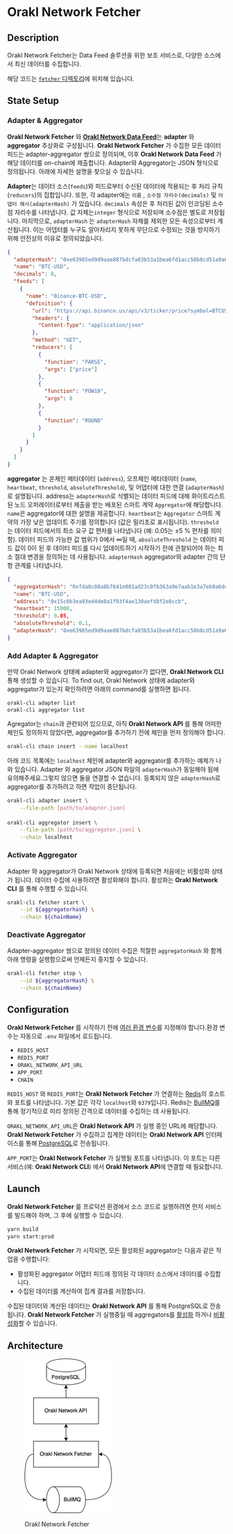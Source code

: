 # Orakl Network Fetcher

## Description

Orakl Network Fetcher는 Data Feed 솔루션을 위한 보조 서비스로, 다양한 소스에서 최신 데이터를 수집합니다.

해당 코드는 [`fetcher` 디렉토리](https://github.com/Bisonai/orakl/tree/master/fetcher)에 위치해 있습니다.

## State Setup

### Adapter & Aggregator

**Orakl Network Fetcher** 와 [**Orakl Network Data Feed**](data-feed.md)는 **adapter** 와 **aggregator** 추상화로 구성됩니다. **Orakl Network Fetcher** 가 수집한 모든 데이터 피드는 adapter-aggregator 쌍으로 정의되며, 이후 **Orakl Network Data Feed** 가 해당 데이터를 on-chain에 제출합니다. Adapter와 Aggregator는 JSON 형식으로 정의됩니다. 아래에 자세한 설명을 찾으실 수 있습니다.

**Adapter**는 데이터 소스(`feeds`)와 피드로부터 수신된 데이터에 적용되는 후 처리 규칙(`reducers`)의 집합입니다. 또한, 각 adapter에는 `이름` , `소수점 자리수(decimals)` 및 `어댑터 해시(adapterHash)` 가 있습니다. `decimals` 속성은 후 처리된 값이 인코딩된 소수점 자리수를 나타냅니다. 값 자체는`integer` 형식으로 저장되며 소수점은 별도로 저장됩니다. 마지막으로, `adapterHash` 는 `adapterHash` 자체를 제외한 모든 속성으로부터 계산됩니다. 이는 어댑터를 누구도 알아차리지 못하게 무단으로 수정되는 것을 방지하기 위해 안전상의 이유로 정의되었습니다.

```json
{
  "adapterHash": "0xe63985ed9d9aae887bdcfa03b53a1bea6fd1acc58b8cd51a9a69ede43eac6235",
  "name": "BTC-USD",
  "decimals": 8,
  "feeds": [
    {
      "name": "Binance-BTC-USD",
      "definition": {
        "url": "https://api.binance.us/api/v3/ticker/price?symbol=BTCUSD",
        "headers": {
          "Content-Type": "application/json"
        },
        "method": "GET",
        "reducers": [
          {
            "function": "PARSE",
            "args": ["price"]
          },
          {
            "function": "POW10",
            "args": 8
          },
          {
            "function": "ROUND"
          }
        ]
      }
    }
  ]
}
```

**aggregator** 는 온체인 메타데이터 (`address`), 오프체인 메타데이터 (`name`, `heartbeat`, `threshold`, `absoluteThreshold`), 및 어댑터에 대한 연결 (`adapterHash`)로 설명됩니다. address는 `adapterHash`로 식별되는 데이터 피드에 대해 화이트리스트 된 노드 오퍼레이터로부터 제출을 받는 배포된 스마트 계약 `Aggregator`에 해당합니다. `name`은 aggregator에 대한 설명을 제공합니다. `heartbeat`는 `Aggregator` 스마트 계약의 가장 낮은 업데이트 주기를 정의합니다 (값은 밀리초로 표시됩니다). `threshold` 는 데이터 피드에서의 최소 요구 값 편차를 나타냅니다 (예: 0.05는 ±5 % 편차를 의미함). 데이터 피드의 가능한 값 범위가 0에서 ∞일 때, `absoluteThreshold` 는 데이터 피드 값이 0이 된 후 데이터 피드를 다시 업데이트하기 시작하기 전에 관찰되어야 하는 최소 절대 변경을 정의하는 데 사용됩니다. `adapterHash` aggregator와 adapter 간의 단항 관계를 나타냅니다.

```json
{
  "aggregatorHash": "0xfda8c08a8b7641e001ad23c0fb363a9e7aab1e3a7eb8a6ddee41deeb7e3ef279",
  "name": "BTC-USD",
  "address": "0x15c0b3ea93ed4de0a1f93f4ae130aefd8f2e8ccb",
  "heartbeat": 15000,
  "threshold": 0.05,
  "absoluteThreshold": 0.1,
  "adapterHash": "0xe63985ed9d9aae887bdcfa03b53a1bea6fd1acc58b8cd51a9a69ede43eac6235"
}
```

### Add Adapter & Aggregator

만약 Orakl Network 상태에 adapter와 aggregator가 없다면, **Orakl Network CLI** 통해 생성할 수 있습니다. To find out, Orakl Network 상태에 adapter와 aggregator가 있는지 확인하려면 아래의 command를 실행하면 됩니다.

```
orakl-cli adapter list
orakl-cli aggregator list
```

Agregator는 `chain`과 관련되어 있으므로, 아직 **Orakl Network API** 를 통해 어떠한 체인도 정의하지 않았다면, aggregator를 추가하기 전에 체인을 먼저 정의해야 합니다.

```sh
orakl-cli chain insert --name localhost
```

아래 코드 목록에는 `localhost` 체인에 adapter와 aggregator를 추가하는 예제가 나와 있습니다. Adapter 와 aggregator JSON 파일의 `adapterHash`가 동일해야 됨에 유의해주세요.그렇지 않으면 둘을 연결할 수 없습니다. 등록되지 않은 `adapterHash`로 aggregator를 추가하려고 하면 작업이 중단됩니다.

```sh
orakl-cli adapter insert \
    --file-path [path/to/adapter.json]

orakl-cli aggregator insert \
    --file-path [path/to/aggregator.json] \
    --chain localhost
```

### Activate Aggregator

Adapter 와 aggregator가 Orakl Network 상태에 등록되면 처음에는 비활성화 상태가 됩니다. 데이터 수집에 사용하려면 활성화해야 합니다. 활성화는 **Orakl Network CLI** 를 통해 수행할 수 있습니다.

```sh
orakl-cli fetcher start \
    --id ${aggregatorhash} \
    --chain ${chainName}
```

### Deactivate Aggregator

Adapter-aggregator 쌍으로 정의된 데이터 수집은 적절한 `aggregatorHash` 와 함께 아래 명령을 실행함으로써 언제든지 중지할 수 있습니다.

```sh
orakl-cli fetcher stop \
    --id ${aggregatorHash} \
    --chain ${chainName}
```

## Configuration

**Orakl Network Fetcher** 를 시작하기 전에 [여러 환경 변수](https://github.com/Bisonai/orakl/blob/master/fetcher/.env.example)를 지정해야 합니다.환경 변수는 자동으로 `.env` 파일에서 로드됩니다.

* `REDIS_HOST`
* `REDIS_PORT`
* `ORAKL_NETWORK_API_URL`
* `APP_PORT`
* `CHAIN`

`REDIS_HOST` 와 `REDIS_PORT`는 **Orakl Network Fetcher** 가 연결하는 [Redis](https://redis.io/)의 호스트와 포트를 나타냅니다. 기본 값은 각각 `localhost`와 `6379`입니다. Redis는 [BullMQ](https://docs.bullmq.io/)를 통해 정기적으로 미리 정의된 간격으로 데이터를 수집하는 데 사용됩니다.

`ORAKL_NETWORK_API_URL`은 **Orakl Network API** 가 실행 중인 URL에 해당합니다. **Orakl Network Fetcher** 가 수집하고 집계한 데이터는 **Orakl Network API** 인터페이스를 통해 [PostgreSQL](https://www.postgresql.org/)로 전송됩니다.

`APP_PORT`는 **Orakl Network Fetcher** 가 실행될 포트를 나타냅니다. 이 포트는 다른 서비스(예: **Orakl Network CLI**) 에서 **Orakl Network API**에 연결할 때 필요합니다.

## Launch

**Orakl Network Fetcher** 를 프로덕션 환경에서 소스 코드로 실행하려면 먼저 서비스를 빌드해야 하며, 그 후에 실행할 수 있습니다.

```sh
yarn build
yarn start:prod
```

**Orakl Network Fetcher** 가 시작되면, 모든 활성화된 aggregator는 다음과 같은 작업을 수행합니다:

* 활성화된 aggregator 어댑터 피드에 정의된 각 데이터 소스에서 데이터를 수집합니다.
* 수집된 데이터를 계산하여 집계 결과를 저장합니다.

수집된 데이터와 계산된 데이터는 **Orakl Network API** 를 통해 PostgreSQL로 전송됩니다. **Orakl Network Fetcher** 가 실행중일 때 aggregators를 [활성화](fetcher.md#activate-aggregator) 하거나 [비활성화](fetcher.md#deactivate-aggregator)할 수 있습니다.

## Architecture

<figure><img src="../.gitbook/assets/orakl-network-fetcher.png" alt=""><figcaption><p>Orakl Network Fetcher</p></figcaption></figure>
